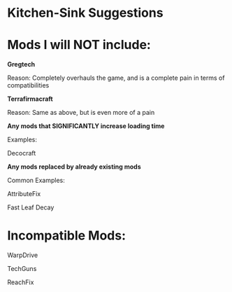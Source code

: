 # Kitchen-Sink Suggestions

# Mods I will NOT include:

**Gregtech**

Reason: Completely overhauls the game, and is a complete pain in terms of compatibilities

**Terrafirmacraft**

Reason: Same as above, but is even more of a pain

**Any mods that SIGNIFICANTLY increase loading time**

Examples:

Decocraft

**Any mods replaced by already existing mods**

Common Examples:

AttributeFix

Fast Leaf Decay


# Incompatible Mods:

WarpDrive

TechGuns 

ReachFix

